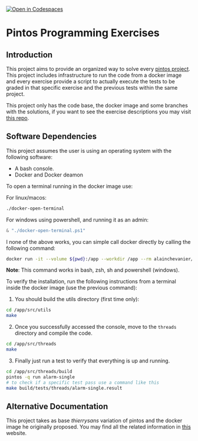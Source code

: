 [![Open in Codespaces](https://classroom.github.com/assets/launch-codespace-f4981d0f882b2a3f0472912d15f9806d57e124e0fc890972558857b51b24a6f9.svg)](https://classroom.github.com/open-in-codespaces?assignment_repo_id=10189769)
# Pintos Programming Exercises

## Introduction

This project aims to provide an organized way to solve every [pintos project](https://web.stanford.edu/class/cs140/projects/pintos/pintos.html#SEC_Contents). This project includes infrastructure to run the code from a docker image and every exercise provide a script to actually execute the tests to be graded in that specific exercise and the previous tests within the same project.

This project only has the code base, the docker image and some branches with the solutions, if you want to see the exercise descriptions you may visit [this repo](https://github.com/alain-chevanier/pintos-exercise-descriptions).

## Software Dependencies

This project assumes the user is using an operating system with the following software:

* A bash console.
* Docker and Docker deamon

To open a terminal running in the docker image use:

For linux/macos:
```bash
./docker-open-terminal
```

For windows using powershell, and running it as an admin:
```powershell
& "./docker-open-terminal.ps1"
```

I none of the above works, you can simple call docker directly 
by calling the following command:
```sh
docker run -it --volume ${pwd}:/app --workdir /app --rm alainchevanier/so-20231-pintos bash
```
__Note__: This command works in bash, zsh, sh and powershell (windows).

To verify the installation, run the following instructions from a terminal inside the docker image (use the previous command):

1. You should build the utils directory (first time only):
```bash
cd /app/src/utils
make
```
2. Once you successfully accessed the console, move to the `threads` directory and compile the code.
```bash
cd /app/src/threads
make
```
3. Finally just run a test to verify that everything is up and running.
```bash
cd /app/src/threads/build
pintos -q run alarm-single
# to check if a specific test pass use a command like this
make build/tests/threads/alarm-single.result
```

## Alternative Documentation

This project takes as base _thierrysans_ variation of pintos and the docker image he originally proposed. You may find all the related information in [this](https://thierrysans.me/CSCC69/projects/WWW/pintos_1.html) website.
